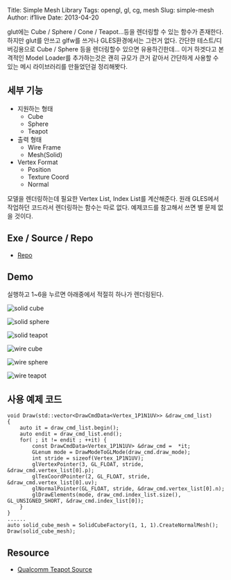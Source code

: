 Title: Simple Mesh Library
Tags: opengl, gl, cg, mesh
Slug: simple-mesh
Author: if1live
Date: 2013-04-20

glut에는 Cube / Sphere / Cone / Teapot...등을 렌더링할 수 있는 함수가 존재한다. 하지만 glut를 안쓰고 glfw를 쓰거나 GLES환경에서는 그런거 없다. 간단한 테스트/디버깅용으로 Cube / Sphere 등을 렌더링할수 있으면 유용하긴한데... 이거 하겟다고 본격적인 Model Loader를 추가하는것은 괜히 규모가 큰거 같아서 간단하게 사용할 수 있는 메시 라이브러리를 만들었던걸 정리해봣다.

## 세부 기능

* 지원하는 형태
    * Cube
	* Sphere
	* Teapot
* 출력 형태
    * Wire Frame
	* Mesh(Solid)
* Vertex Format
    * Position
	* Texture Coord
	* Normal

모델을 렌더링하는데 필요한 Vertex List, Index List를 계산해준다. 원래 GLES에서 작업하던 코드라서 렌더링하는 함수는 따로 없다. 예제코드를 참고해서 쓰면 별 문제 없을 것이다.

## Exe / Source / Repo

* [Repo][repo]

## Demo

실행하고 1~6을 누르면 아래중에서 적절히 하나가 렌더링된다.

![solid cube](|filename|../static/simple-mesh/solid_cube.png)

![solid sphere](|filename|../static/simple-mesh/solid_sphere.png)

![solid teapot](|filename|../static/simple-mesh/solid_teapot.png)

![wire cube](|filename|../static/simple-mesh/wire_cube.png)

![wire sphere](|filename|../static/simple-mesh/wire_sphere.png)

![wire teapot](|filename|../static/simple-mesh/wire_teapot.png)

## 사용 예제 코드

```
void Draw(std::vector<DrawCmdData<Vertex_1P1N1UV>> &draw_cmd_list)
{
	auto it = draw_cmd_list.begin();
	auto endit = draw_cmd_list.end();
	for( ; it != endit ; ++it) {
		const DrawCmdData<Vertex_1P1N1UV> &draw_cmd =  *it;
		GLenum mode = DrawModeToGLMode(draw_cmd.draw_mode);
		int stride = sizeof(Vertex_1P1N1UV);
		glVertexPointer(3, GL_FLOAT, stride, &draw_cmd.vertex_list[0].p);
		glTexCoordPointer(2, GL_FLOAT, stride, &draw_cmd.vertex_list[0].uv);
		glNormalPointer(GL_FLOAT, stride, &draw_cmd.vertex_list[0].n);
		glDrawElements(mode, draw_cmd.index_list.size(), GL_UNSIGNED_SHORT, &draw_cmd.index_list[0]);
	}
}
......
auto solid_cube_mesh = SolidCubeFactory(1, 1, 1).CreateNormalMesh();
Draw(solid_cube_mesh);
```

## Resource
* [Qualcomm Teapot Source][teapot_data]

[repo]: https://github.com/if1live/libsora.so-src/tree/master/simple_mesh
[teapot_data]: https://code.google.com/p/virtualwimbledonpro/source/browse/jni/Teapot.h?r=9448d1cb72c71b4addf77c4afcce6fa6f671fd2e